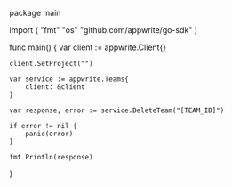 package main

import (
    "fmt"
    "os"
    "github.com/appwrite/go-sdk"
)

func main() {
    var client := appwrite.Client{}

    client.SetProject("")

    var service := appwrite.Teams{
        client: &client
    }

    var response, error := service.DeleteTeam("[TEAM_ID]")

    if error != nil {
        panic(error)
    }

    fmt.Println(response)
}